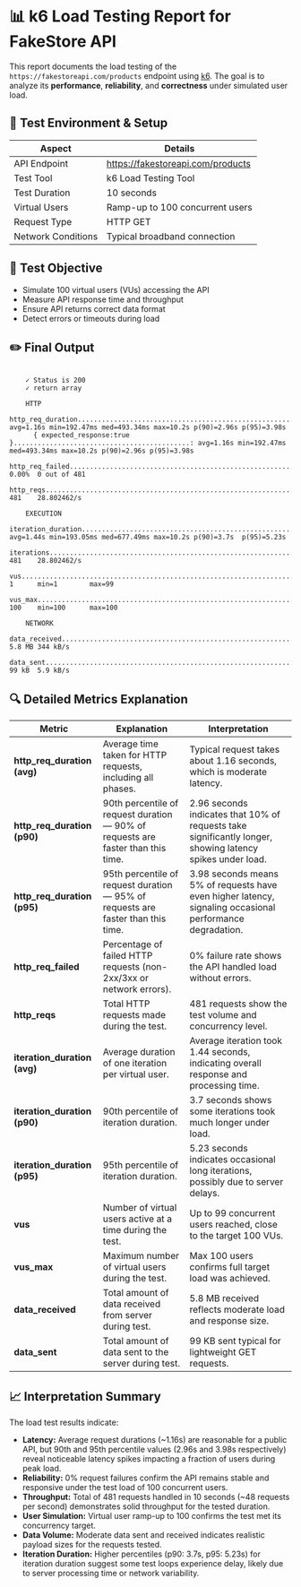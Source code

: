 # 📊 k6 Load Testing Report for FakeStore API

This report documents the load testing of the `https://fakestoreapi.com/products` endpoint using [k6](https://k6.io). The goal is to analyze its **performance**, **reliability**, and **correctness** under simulated user load.


## 📅 Test Environment & Setup

| Aspect              | Details                          |
|---------------------|---------------------------------|
| API Endpoint        | https://fakestoreapi.com/products |
| Test Tool           | k6 Load Testing Tool    |
| Test Duration       | 10 seconds                      |
| Virtual Users       | Ramp-up to 100 concurrent users |
| Request Type        | HTTP GET                       |
| Network Conditions  | Typical broadband connection    |



## 🧪 Test Objective

- Simulate 100 virtual users (VUs) accessing the API
- Measure API response time and throughput
- Ensure API returns correct data format
- Detect errors or timeouts during load


## ✏️ Final Output

```

    ✓ Status is 200
    ✓ return array

    HTTP
    http_req_duration.......................................................: avg=1.16s min=192.47ms med=493.34ms max=10.2s p(90)=2.96s p(95)=3.98s
      { expected_response:true }............................................: avg=1.16s min=192.47ms med=493.34ms max=10.2s p(90)=2.96s p(95)=3.98s
    http_req_failed.........................................................: 0.00%  0 out of 481
    http_reqs...............................................................: 481    28.802462/s

    EXECUTION
    iteration_duration......................................................: avg=1.44s min=193.05ms med=677.49ms max=10.2s p(90)=3.7s  p(95)=5.23s
    iterations..............................................................: 481    28.802462/s
    vus.....................................................................: 1      min=1        max=99
    vus_max.................................................................: 100    min=100      max=100

    NETWORK
    data_received...........................................................: 5.8 MB 344 kB/s
    data_sent...............................................................: 99 kB  5.9 kB/s
```

## 🔍 Detailed Metrics Explanation

| Metric                 | Explanation                                                      | Interpretation                                                        |
|------------------------|-----------------------------------------------------------------|----------------------------------------------------------------------|
| **http_req_duration (avg)** | Average time taken for HTTP requests, including all phases.   | Typical request takes about 1.16 seconds, which is moderate latency. |
| **http_req_duration (p90)** | 90th percentile of request duration — 90% of requests are faster than this time. | 2.96 seconds indicates that 10% of requests take significantly longer, showing latency spikes under load. |
| **http_req_duration (p95)** | 95th percentile of request duration — 95% of requests are faster than this time. | 3.98 seconds means 5% of requests have even higher latency, signaling occasional performance degradation. |
| **http_req_failed**    | Percentage of failed HTTP requests (non-2xx/3xx or network errors). | 0% failure rate shows the API handled load without errors.           |
| **http_reqs**          | Total HTTP requests made during the test.                       | 481 requests show the test volume and concurrency level.             |
| **iteration_duration (avg)** | Average duration of one iteration per virtual user.            | Average iteration took 1.44 seconds, indicating overall response and processing time. |
| **iteration_duration (p90)** | 90th percentile of iteration duration.                          | 3.7 seconds shows some iterations took much longer under load.       |
| **iteration_duration (p95)** | 95th percentile of iteration duration.                          | 5.23 seconds indicates occasional long iterations, possibly due to server delays. |
| **vus**                | Number of virtual users active at a time during the test.       | Up to 99 concurrent users reached, close to the target 100 VUs.      |
| **vus_max**            | Maximum number of virtual users during the test.                 | Max 100 users confirms full target load was achieved.                |
| **data_received**      | Total amount of data received from server during test.           | 5.8 MB received reflects moderate load and response size.            |
| **data_sent**          | Total amount of data sent to the server during test.             | 99 KB sent typical for lightweight GET requests.                      |


## 📈 Interpretation Summary

The load test results indicate:

- **Latency:** Average request durations (~1.16s) are reasonable for a public API, but 90th and 95th percentile values (2.96s and 3.98s respectively) reveal noticeable latency spikes impacting a fraction of users during peak load.
- **Reliability:** 0% request failures confirm the API remains stable and responsive under the test load of 100 concurrent users.
- **Throughput:** Total of 481 requests handled in 10 seconds (~48 requests per second) demonstrates solid throughput for the tested duration.
- **User Simulation:** Virtual user ramp-up to 100 confirms the test met its concurrency target.
- **Data Volume:** Moderate data sent and received indicates realistic payload sizes for the requests tested.
- **Iteration Duration:** Higher percentiles (p90: 3.7s, p95: 5.23s) for iteration duration suggest some test loops experience delay, likely due to server processing time or network variability.

